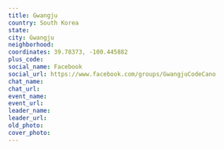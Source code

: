 ```yaml
---
title: Gwangju
country: South Korea
state: 
city: Gwangju
neighborhood: 
coordinates: 39.78373, -100.445882
plus_code:
social_name: Facebook
social_url: https://www.facebook.com/groups/GwangjuCodeCano
chat_name:
chat_url:
event_name:
event_url:
leader_name:
leader_url:
old_photo: 
cover_photo:
---
```

